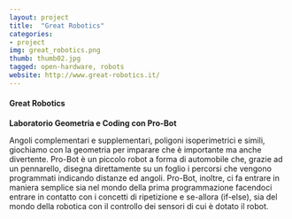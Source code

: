 ```yaml
---
layout: project
title:  "Great Robotics"
categories:
- project
img: great_robotics.png
thumb: thumb02.jpg
tagged: open-hardware, robots
website: http://www.great-robotics.it/
---
```


#### Great Robotics

**Laboratorio Geometria e Coding con Pro-Bot**

Angoli complementari e supplementari, poligoni isoperimetrici e simili, giochiamo con la geometria per imparare che è importante ma anche divertente. 
Pro-Bot è un piccolo robot a forma di automobile che, grazie ad un pennarello, disegna direttamente su un foglio i percorsi che vengono programmati indicando distanze ed angoli.
Pro-Bot, inoltre, ci fa entrare in maniera semplice sia nel mondo della prima programmazione facendoci entrare in contatto con i concetti di ripetizione e se-allora (if-else), 
sia del mondo della robotica con il controllo dei sensori di cui è dotato il robot.
